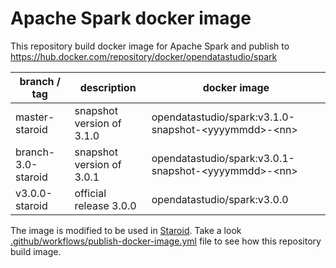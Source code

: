# Apache Spark docker image

This repository build docker image for Apache Spark and publish to https://hub.docker.com/repository/docker/opendatastudio/spark


| branch / tag  |  description   | docker image |
|---------|--------|---------|
| master-staroid | snapshot version of 3.1.0 | opendatastudio/spark:v3.1.0-snapshot-\<yyyymmdd>-\<nn> |
| branch-3.0-staroid | snapshot version of 3.0.1 | opendatastudio/spark:v3.0.1-snapshot-\<yyyymmdd>-\<nn> |
| v3.0.0-staroid | official release 3.0.0 | opendatastudio/spark:v3.0.0 |


The image is modified to be used in [Staroid](https://staroid.com).
Take a look [.github/workflows/publish-docker-image.yml](https://github.com/open-datastudio/spark/blob/master-staroid/.github/workflows/publish-docker-image.yml) file to see how this repository build image.
